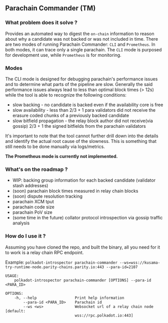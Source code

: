 ## Parachain Commander (TM)
### What problem does it solve ?
Provides an automated way to digest the `on-chain` information to reason about why a candidate was not backed or was not included in time.
There are two modes of running Parachain Commander: `CLI` and `Prometheus`. In both modes, it can trace only a single parachain. The `CLI` mode is purposed for development use, while `Prometheus` is for monitoring.

### Modes
The CLI mode is designed for debugging parachain's performance issues and to determine what parts of the pipeline are slow.
Generally the said performance issues always lead to less than optimal block times (> 12s) while the tool is able to recognize the following conditions:
- slow backing - no candidate is backed even if the availability core is free
- slow availability - less than 2/3 + 1 para validators did not receive the erasure coded chunks of a previously backed candidate
- slow bitfield propagation - the relay block author did not receive(via gossip) 2/3 + 1 the signed bitfields from the parachain validators

It's important to note that the tool cannot further drill down into the details and identify the actual root cause of the slowness. This is something that still needs to be done manually via logs/metrics.

**The Prometheus mode is currently not implemented.**

### What's on the roadmap ?
- WIP: backing group information for each backed candidate (validator stash addresses)
- (soon) parachain block times measured in relay chain blocks
- (soon) dispute resolution tracking
- parachain XCM tput
- parachain code size
- parachain PoV size
- (some time in the future) collator protocol introspection via gossip traffic analysis

### How do I use it ?
Assuming you have cloned the repo, and built the binary, all you need for it to work is a relay chain RPC endpoint.

Example: `polkadot-introspector parachain-commander --ws=wss://kusama-try-runtime-node.parity-chains.parity.io:443 --para-id=2107`

```
USAGE:
    polkadot-introspector parachain-commander [OPTIONS] --para-id <PARA_ID>

OPTIONS:
    -h, --help                 Print help information
        --para-id <PARA_ID>    Parachain id
        --ws <ws>              Websocket url of a relay chain node [default:
                               wss://rpc.polkadot.io:443]
```

